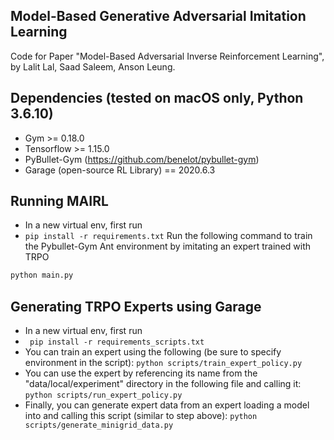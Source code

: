 ## Model-Based Generative Adversarial Imitation Learning

Code for Paper "Model-Based Adversarial Inverse Reinforcement Learning", by Lalit Lal, Saad Saleem, Anson Leung.

## Dependencies (tested on macOS only, Python 3.6.10)
* Gym >= 0.18.0
* Tensorflow >= 1.15.0
* PyBullet-Gym (https://github.com/benelot/pybullet-gym)
* Garage (open-source RL Library) == 2020.6.3

## Running MAIRL
* In a new virtual env, first run
* ```pip install -r requirements.txt```
Run the following command to train the Pybullet-Gym Ant environment by imitating an expert trained with TRPO

```python
python main.py
```

## Generating TRPO Experts using Garage
* In a new virtual env, first run
* ``` pip install -r requirements_scripts.txt```
* You can train an expert using the following (be sure to specify environment in the script): ```python scripts/train_expert_policy.py```
* You can use the expert by referencing its name from the "data/local/experiment" directory in the following file and calling it: ```python scripts/run_expert_policy.py```
* Finally, you can generate expert data from an expert loading a model into and calling this script (similar to step above): ```python scripts/generate_minigrid_data.py```
